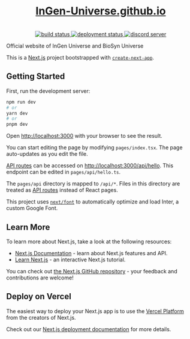 <div align="center">
  <a href="https://ingen-universe.github.io">
    <h1>InGen-Universe.github.io</h1>
  </a>
  <br />
  <a href="https://github.com/InGen-Universe/InGen-Universe.github.io/actions/workflows/nextjs.yml">
    <img src="https://img.shields.io/github/actions/workflow/status/InGen-Universe/InGen-Universe.github.io/nextjs.yml?label=Build&logo=github" alt="build status" />
  </a>
  <a href="https://ingen-universe.github.io">
    <img src="https://github.com/InGen-Universe/InGen-Universe.github.io/actions/workflows/nextjs.yml/badge.svg" alt="deployment status" />
  </a>
  <a href="https://discord.gg/Up5VwQZNBw">
    <img src="https://img.shields.io/discord/819003209636773928?color=5865f2&label=Chat&logo=discord&logoColor=white" alt="discord server" />
  </a>
</div>

Official website of InGen Universe and BioSyn Universe

This is a [Next.js](https://nextjs.org/) project bootstrapped with [`create-next-app`](https://github.com/vercel/next.js/tree/canary/packages/create-next-app).

## Getting Started

First, run the development server:

```bash
npm run dev
# or
yarn dev
# or
pnpm dev
```

Open [http://localhost:3000](http://localhost:3000) with your browser to see the result.

You can start editing the page by modifying `pages/index.tsx`. The page auto-updates as you edit the file.

[API routes](https://nextjs.org/docs/api-routes/introduction) can be accessed on [http://localhost:3000/api/hello](http://localhost:3000/api/hello). This endpoint can be edited in `pages/api/hello.ts`.

The `pages/api` directory is mapped to `/api/*`. Files in this directory are treated as [API routes](https://nextjs.org/docs/api-routes/introduction) instead of React pages.

This project uses [`next/font`](https://nextjs.org/docs/basic-features/font-optimization) to automatically optimize and load Inter, a custom Google Font.

## Learn More

To learn more about Next.js, take a look at the following resources:

- [Next.js Documentation](https://nextjs.org/docs) - learn about Next.js features and API.
- [Learn Next.js](https://nextjs.org/learn) - an interactive Next.js tutorial.

You can check out [the Next.js GitHub repository](https://github.com/vercel/next.js/) - your feedback and contributions are welcome!

## Deploy on Vercel

The easiest way to deploy your Next.js app is to use the [Vercel Platform](https://vercel.com/new?utm_medium=default-template&filter=next.js&utm_source=create-next-app&utm_campaign=create-next-app-readme) from the creators of Next.js.

Check out our [Next.js deployment documentation](https://nextjs.org/docs/deployment) for more details.